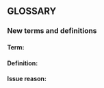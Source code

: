 ## **GLOSSARY**

### New terms and definitions

#### Term:
<!--- Please, provide the new term or definition you would like to propose. -->

#### Definition:
<!--- Please, provide the new definition you would like to propose. -->

#### Issue reason:
<!--- Please, provide a detailed description of the addition you are proposing. -->
